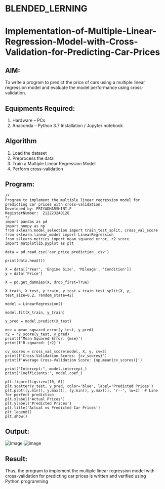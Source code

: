 # BLENDED_LERNING
# Implementation-of-Multiple-Linear-Regression-Model-with-Cross-Validation-for-Predicting-Car-Prices

## AIM:
To write a program to predict the price of cars using a multiple linear regression model and evaluate the model performance using cross-validation.

## Equipments Required:
1. Hardware – PCs
2. Anaconda – Python 3.7 Installation / Jupyter notebook

## Algorithm
1. Load the dataset
2. Preprocess the data
3. Train a Multiple Linear Regression Model
4. Perform cross-validation

## Program:
```
/*
Program to implement the multiple linear regression model for predicting car prices with cross-validation.
Developed by: PRIYADHARSHINI.P
RegisterNumber:  212223240128
*/
import pandas as pd
import numpy as np
from sklearn.model_selection import train_test_split, cross_val_score
from sklearn.linear_model import LinearRegression
from sklearn.metrics import mean_squared_error, r2_score
import matplotlib.pyplot as plt

data = pd.read_csv('car_price_prediction_.csv')

print(data.head())

X = data[['Year', 'Engine Size', 'Mileage', 'Condition']] 
y = data['Price'] 

X = pd.get_dummies(X, drop_first=True)

X_train, X_test, y_train, y_test = train_test_split(X, y, test_size=0.2, random_state=42)

model = LinearRegression()

model.fit(X_train, y_train)

y_pred = model.predict(X_test)

mse = mean_squared_error(y_test, y_pred)
r2 = r2_score(y_test, y_pred)
print(f'Mean Squared Error: {mse}')
print(f'R-squared: {r2}')

cv_scores = cross_val_score(model, X, y, cv=5) 
print(f'Cross-Validation Scores: {cv_scores}')
print(f'Average Cross-Validation Score: {np.mean(cv_scores)}')

print("Intercept:", model.intercept_)
print("Coefficients:", model.coef_)

plt.figure(figsize=(10, 6))
plt.scatter(y_test, y_pred, color='blue', label='Predicted Prices')
plt.plot([y.min(), y.max()], [y.min(), y.max()], 'r--', lw=2)  # Line for perfect prediction
plt.xlabel('Actual Prices')
plt.ylabel('Predicted Prices')
plt.title('Actual vs Predicted Car Prices')
plt.legend()
plt.show()
```

## Output:
![image](https://github.com/user-attachments/assets/777d6936-456d-4917-9705-6d6ba9322811)
![image](https://github.com/user-attachments/assets/424e0af8-431a-4286-8ce1-ed08eaa70764)



## Result:
Thus, the program to implement the multiple linear regression model with cross-validation for predicting car prices is written and verified using Python programming
